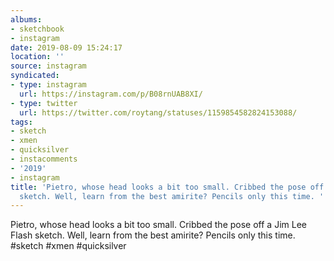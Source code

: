```yaml
---
albums:
- sketchbook
- instagram
date: 2019-08-09 15:24:17
location: ''
source: instagram
syndicated:
- type: instagram
  url: https://instagram.com/p/B08rnUAB8XI/
- type: twitter
  url: https://twitter.com/roytang/statuses/1159854582824153088/
tags:
- sketch
- xmen
- quicksilver
- instacomments
- '2019'
- instagram
title: 'Pietro, whose head looks a bit too small. Cribbed the pose off a Jim Lee Flash
  sketch. Well, learn from the best amirite? Pencils only this time. '
---
```


Pietro, whose head looks a bit too small. Cribbed the pose off a Jim Lee Flash sketch. Well, learn from the best amirite? Pencils only this time. #sketch #xmen #quicksilver